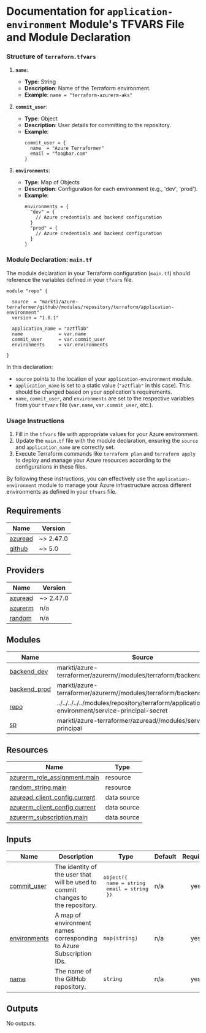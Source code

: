 # Documentation for `application-environment` Module's TFVARS File and Module Declaration

### Structure of `terraform.tfvars`

1. **`name`**:
   - **Type**: String
   - **Description**: Name of the Terraform environment.
   - **Example**: `name = "terraform-azurerm-aks"`

2. **`commit_user`**:
   - **Type**: Object
   - **Description**: User details for committing to the repository.
   - **Example**:
     ```hcl
     commit_user = {
       name  = "Azure Terraformer"
       email = "foo@bar.com"
     }
     ```

3. **`environments`**:
   - **Type**: Map of Objects
   - **Description**: Configuration for each environment (e.g., 'dev', 'prod').
   - **Example**:
     ```hcl
     environments = {
       "dev" = {
         // Azure credentials and backend configuration
       }
       "prod" = {
         // Azure credentials and backend configuration
       }
     }
     ```

### Module Declaration: `main.tf`

The module declaration in your Terraform configuration (`main.tf`) should reference the variables defined in your `tfvars` file.

```hcl
module "repo" {
  
  source  = "markti/azure-terraformer/github//modules/repository/terraform/application-environment"
  version = "1.0.1"

  application_name = "aztflab"
  name             = var.name
  commit_user      = var.commit_user
  environments     = var.environments

}
```

In this declaration:

- `source` points to the location of your `application-environment` module.
- `application_name` is set to a static value (`"aztflab"` in this case). This should be changed based on your application's requirements.
- `name`, `commit_user`, and `environments` are set to the respective variables from your `tfvars` file (`var.name`, `var.commit_user`, etc.).

### Usage Instructions

1. Fill in the `tfvars` file with appropriate values for your Azure environment.
2. Update the `main.tf` file with the module declaration, ensuring the `source` and `application_name` are correctly set.
3. Execute Terraform commands like `terraform plan` and `terraform apply` to deploy and manage your Azure resources according to the configurations in these files.

By following these instructions, you can effectively use the `application-environment` module to manage your Azure infrastructure across different environments as defined in your `tfvars` file.
<!-- BEGIN_TF_DOCS -->
## Requirements

| Name | Version |
|------|---------|
| <a name="requirement_azuread"></a> [azuread](#requirement\_azuread) | ~> 2.47.0 |
| <a name="requirement_github"></a> [github](#requirement\_github) | ~> 5.0 |

## Providers

| Name | Version |
|------|---------|
| <a name="provider_azuread"></a> [azuread](#provider\_azuread) | ~> 2.47.0 |
| <a name="provider_azurerm"></a> [azurerm](#provider\_azurerm) | n/a |
| <a name="provider_random"></a> [random](#provider\_random) | n/a |

## Modules

| Name | Source | Version |
|------|--------|---------|
| <a name="module_backend_dev"></a> [backend\_dev](#module\_backend\_dev) | markti/azure-terraformer/azurerm//modules/terraform/backend/baseline | 1.0.16 |
| <a name="module_backend_prod"></a> [backend\_prod](#module\_backend\_prod) | markti/azure-terraformer/azurerm//modules/terraform/backend/baseline | 1.0.16 |
| <a name="module_repo"></a> [repo](#module\_repo) | ../../../../../modules/repository/terraform/application-environment/service-principal-secret | n/a |
| <a name="module_sp"></a> [sp](#module\_sp) | markti/azure-terraformer/azuread//modules/service-principal | 1.0.1 |

## Resources

| Name | Type |
|------|------|
| [azurerm_role_assignment.main](https://registry.terraform.io/providers/hashicorp/azurerm/latest/docs/resources/role_assignment) | resource |
| [random_string.main](https://registry.terraform.io/providers/hashicorp/random/latest/docs/resources/string) | resource |
| [azuread_client_config.current](https://registry.terraform.io/providers/hashicorp/azuread/latest/docs/data-sources/client_config) | data source |
| [azurerm_client_config.current](https://registry.terraform.io/providers/hashicorp/azurerm/latest/docs/data-sources/client_config) | data source |
| [azurerm_subscription.main](https://registry.terraform.io/providers/hashicorp/azurerm/latest/docs/data-sources/subscription) | data source |

## Inputs

| Name | Description | Type | Default | Required |
|------|-------------|------|---------|:--------:|
| <a name="input_commit_user"></a> [commit\_user](#input\_commit\_user) | The identity of the user that will be used to commit changes to the repository. | <pre>object({<br>    name  = string<br>    email = string<br>  })</pre> | n/a | yes |
| <a name="input_environments"></a> [environments](#input\_environments) | A map of environment names corresponding to Azure Subscription IDs. | `map(string)` | n/a | yes |
| <a name="input_name"></a> [name](#input\_name) | The name of the GitHub repository. | `string` | n/a | yes |

## Outputs

No outputs.
<!-- END_TF_DOCS -->
